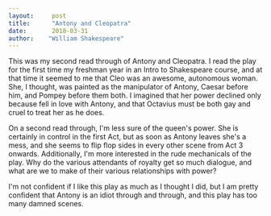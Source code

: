```yaml
---
layout:     post
title:      "Antony and Cleopatra"
date:       2018-03-31
author:    "William Shakespeare"
---
```


This was my second read through of Antony and Cleopatra. I read the play for the first time my freshman year in an Intro to Shakespeare course, and at that time it seemed to me that Cleo was an awesome, autonomous woman. She, I thought, was painted as the manipulator of Antony, Caesar before him, and Pompey before them both. I imagined that her power declined only because fell in love with Antony, and that Octavius must be both gay and cruel to treat her as he does. 

On a second read through, I'm less sure of the queen's power. She is certainly in control in the first Act, but as soon as Antony leaves she's a mess, and she seems to flip flop sides in every other scene from Act 3 onwards. Additionally, I'm more interested in the rude mechanicals of the play. Why do the various attendants of royalty get so much dialogue, and what are we to make of their various relationships with power? 

I'm not confident if I like this play as much as I thought I did, but I am pretty confident that Antony is an idiot through and through, and this play has too many damned scenes.